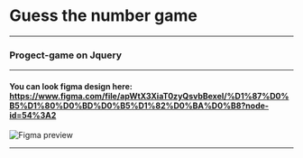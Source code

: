 # Guess the number game

---

### Progect-game on Jquery

---

#### You can look figma design here: https://www.figma.com/file/apWtX3XiaT0zyQsvbBexeI/%D1%87%D0%B5%D1%80%D0%BD%D0%B5%D1%82%D0%BA%D0%B8?node-id=54%3A2

![Figma preview](https://drive.google.com/file/d/1y_v6RrdyVuivRUku_o59JtcfbIQUNk_G/view?usp=sharing "Figma preview")

---

